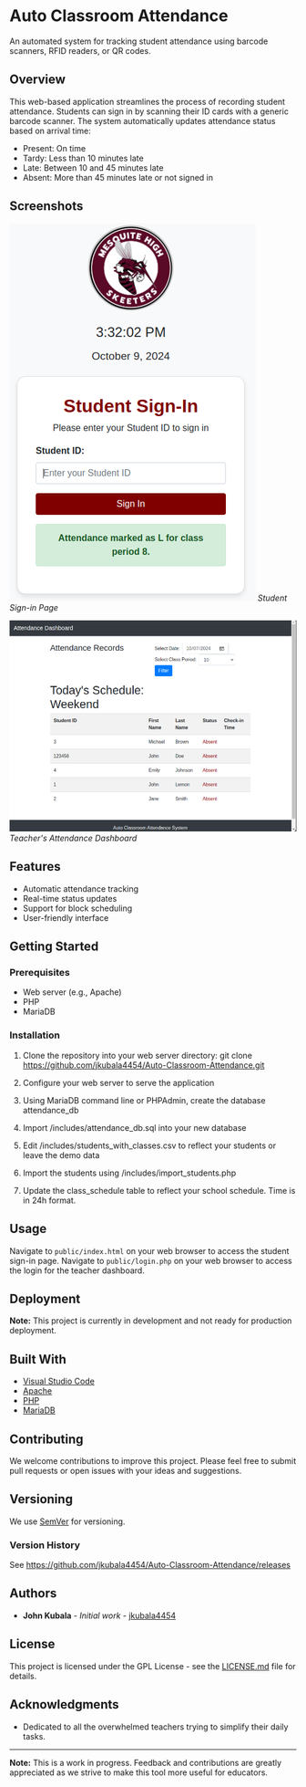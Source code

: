 # Auto Classroom Attendance

An automated system for tracking student attendance using barcode scanners, RFID readers, or QR codes.

## Overview

This web-based application streamlines the process of recording student attendance. Students can sign in by scanning their ID cards with a generic barcode scanner. The system automatically updates attendance status based on arrival time:

- Present: On time
- Tardy: Less than 10 minutes late
- Late: Between 10 and 45 minutes late
- Absent: More than 45 minutes late or not signed in

## Screenshots

![Sign-in Page](screenshots/student_sign_in.png)
*Student Sign-in Page*

![Attendance Dashboard](screenshots/admin_dashboard.png)
*Teacher's Attendance Dashboard*

## Features

- Automatic attendance tracking
- Real-time status updates
- Support for block scheduling
- User-friendly interface

## Getting Started

### Prerequisites

- Web server (e.g., Apache)
- PHP
- MariaDB

### Installation

1. Clone the repository into your web server directory:
git clone https://github.com/jkubala4454/Auto-Classroom-Attendance.git

2. Configure your web server to serve the application
3. Using MariaDB command line or PHPAdmin, create the database attendance_db
4. Import /includes/attendance_db.sql into your new database
5. Edit /includes/students_with_classes.csv to reflect your students or leave the demo data
6. Import the students using /includes/import_students.php
7. Update the class_schedule table to reflect your school schedule.  Time is in 24h format.

## Usage

Navigate to `public/index.html` on your web browser to access the student sign-in page.
Navigate to `public/login.php` on your web browser to access the login for the teacher dashboard.

## Deployment

**Note:** This project is currently in development and not ready for production deployment.

## Built With

- [Visual Studio Code](https://code.visualstudio.com/)
- [Apache](https://httpd.apache.org/)
- [PHP](https://www.php.net/)
- [MariaDB](https://mariadb.org/)

## Contributing

We welcome contributions to improve this project. Please feel free to submit pull requests or open issues with your ideas and suggestions.

## Versioning


We use [SemVer](http://semver.org/) for versioning. 

### Version History

See https://github.com/jkubala4454/Auto-Classroom-Attendance/releases

## Authors

- **John Kubala** - *Initial work* - [jkubala4454](https://github.com/jkubala4454)

## License

This project is licensed under the GPL License - see the [LICENSE.md](LICENSE.md) file for details.

## Acknowledgments

- Dedicated to all the overwhelmed teachers trying to simplify their daily tasks.

---

**Note:** This is a work in progress. Feedback and contributions are greatly appreciated as we strive to make this tool more useful for educators.
